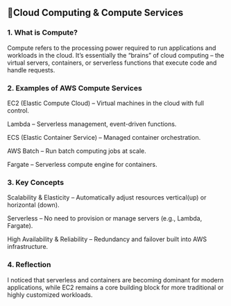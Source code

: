 ## 📌Cloud Computing & Compute Services

### 1. What is Compute?

Compute refers to the processing power required to run applications and workloads in the cloud.
It’s essentially the “brains” of cloud computing – the virtual servers, containers, or serverless functions that execute code and handle requests.

### 2. Examples of AWS Compute Services

EC2 (Elastic Compute Cloud) – Virtual machines in the cloud with full control.

Lambda – Serverless management, event-driven functions.

ECS (Elastic Container Service) – Managed container orchestration.

AWS Batch – Run batch computing jobs at scale.

Fargate – Serverless compute engine for containers.


### 3. Key Concepts

Scalability & Elasticity – Automatically adjust resources vertical(up) or horizontal (down).

Serverless – No need to provision or manage servers (e.g., Lambda, Fargate).

High Availability & Reliability – Redundancy and failover built into AWS infrastructure.

### 4. Reflection

I noticed that serverless and containers are becoming dominant for modern applications, while EC2 remains a core building block for more traditional or highly customized workloads.